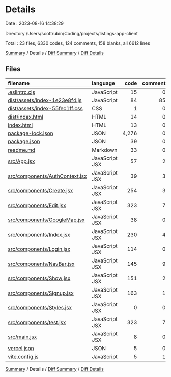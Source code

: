 # Details

Date : 2023-08-16 14:38:29

Directory /Users/scottrubin/Coding/projects/listings-app-client

Total : 23 files,  6330 codes, 124 comments, 158 blanks, all 6612 lines

[Summary](results.md) / Details / [Diff Summary](diff.md) / [Diff Details](diff-details.md)

## Files
| filename | language | code | comment | blank | total |
| :--- | :--- | ---: | ---: | ---: | ---: |
| [.eslintrc.cjs](/.eslintrc.cjs) | JavaScript | 15 | 0 | 1 | 16 |
| [dist/assets/index-1e23e8f4.js](/dist/assets/index-1e23e8f4.js) | JavaScript | 84 | 85 | 10 | 179 |
| [dist/assets/index-55fec1ff.css](/dist/assets/index-55fec1ff.css) | CSS | 1 | 0 | 1 | 2 |
| [dist/index.html](/dist/index.html) | HTML | 14 | 0 | 2 | 16 |
| [index.html](/index.html) | HTML | 13 | 0 | 1 | 14 |
| [package-lock.json](/package-lock.json) | JSON | 4,276 | 0 | 1 | 4,277 |
| [package.json](/package.json) | JSON | 39 | 0 | 1 | 40 |
| [readme.md](/readme.md) | Markdown | 33 | 0 | 11 | 44 |
| [src/App.jsx](/src/App.jsx) | JavaScript JSX | 57 | 2 | 6 | 65 |
| [src/components/AuthContext.jsx](/src/components/AuthContext.jsx) | JavaScript JSX | 39 | 3 | 7 | 49 |
| [src/components/Create.jsx](/src/components/Create.jsx) | JavaScript JSX | 254 | 3 | 12 | 269 |
| [src/components/Edit.jsx](/src/components/Edit.jsx) | JavaScript JSX | 323 | 7 | 17 | 347 |
| [src/components/GoogleMap.jsx](/src/components/GoogleMap.jsx) | JavaScript JSX | 38 | 0 | 8 | 46 |
| [src/components/Index.jsx](/src/components/Index.jsx) | JavaScript JSX | 230 | 4 | 12 | 246 |
| [src/components/Login.jsx](/src/components/Login.jsx) | JavaScript JSX | 114 | 0 | 9 | 123 |
| [src/components/NavBar.jsx](/src/components/NavBar.jsx) | JavaScript JSX | 145 | 9 | 14 | 168 |
| [src/components/Show.jsx](/src/components/Show.jsx) | JavaScript JSX | 151 | 2 | 11 | 164 |
| [src/components/Signup.jsx](/src/components/Signup.jsx) | JavaScript JSX | 163 | 1 | 11 | 175 |
| [src/components/Styles.jsx](/src/components/Styles.jsx) | JavaScript JSX | 0 | 0 | 1 | 1 |
| [src/components/test.jsx](/src/components/test.jsx) | JavaScript JSX | 323 | 7 | 17 | 347 |
| [src/main.jsx](/src/main.jsx) | JavaScript JSX | 8 | 0 | 2 | 10 |
| [vercel.json](/vercel.json) | JSON | 5 | 0 | 1 | 6 |
| [vite.config.js](/vite.config.js) | JavaScript | 5 | 1 | 2 | 8 |

[Summary](results.md) / Details / [Diff Summary](diff.md) / [Diff Details](diff-details.md)